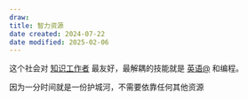 ```yaml
---
draw:
title: 智力资源
date created: 2024-07-22
date modified: 2025-02-06
---
```


这个社会对 [知识工作者](知识工作者.md) 最友好，最解耦的技能就是 [英语@](英语@.md) 和编程。

因为一分时间就是一份护城河，不需要依靠任何其他资源
